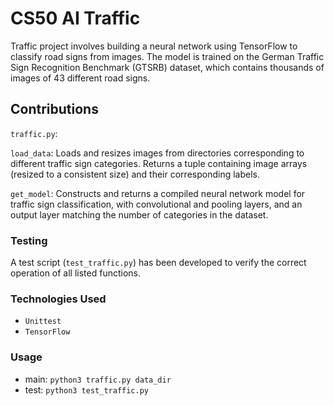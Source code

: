 # CS50 AI Traffic

Traffic project involves building a neural network using TensorFlow to classify road signs from images. The model is trained on the German Traffic Sign Recognition Benchmark (GTSRB) dataset, which contains thousands of images of 43 different road signs. 

## Contributions

`traffic.py`:

`load_data`: Loads and resizes images from directories corresponding to different traffic sign categories. Returns a tuple containing image arrays (resized to a consistent size) and their corresponding labels.

`get_model`: Constructs and returns a compiled neural network model for traffic sign classification, with convolutional and pooling layers, and an output layer matching the number of categories in the dataset.

### Testing

A test script (`test_traffic.py`) has been developed to verify the correct operation of all listed functions.

### Technologies Used

- `Unittest`
- `TensorFlow`

### Usage

- main: `python3 traffic.py data_dir`
- test: `python3 test_traffic.py`